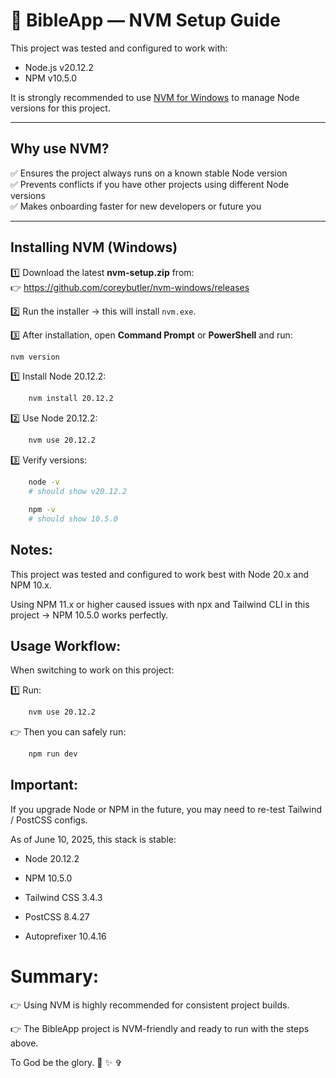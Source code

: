 # 📗 BibleApp — NVM Setup Guide

This project was tested and configured to work with:

- Node.js v20.12.2
- NPM v10.5.0

It is strongly recommended to use [NVM for Windows](https://github.com/coreybutler/nvm-windows) to manage Node versions for this project.

---

## Why use NVM?

✅ Ensures the project always runs on a known stable Node version  
✅ Prevents conflicts if you have other projects using different Node versions  
✅ Makes onboarding faster for new developers or future you

---

## Installing NVM (Windows)

1️⃣ Download the latest **nvm-setup.zip** from:  
👉 https://github.com/coreybutler/nvm-windows/releases

2️⃣ Run the installer → this will install `nvm.exe`.

3️⃣ After installation, open **Command Prompt** or **PowerShell** and run:

```bash
nvm version
```
1️⃣ Install Node 20.12.2:

```bash
    nvm install 20.12.2
```

2️⃣ Use Node 20.12.2:

```bash
    nvm use 20.12.2
```
3️⃣ Verify versions:

```bash
    node -v
    # should show v20.12.2

    npm -v
    # should show 10.5.0
```

## **Notes:**

This project was tested and configured to work best with Node 20.x and NPM 10.x.

Using NPM 11.x or higher caused issues with npx and Tailwind CLI in this project → NPM 10.5.0 works perfectly.

## **Usage Workflow:**
When switching to work on this project:

1️⃣ Run:

```bash
    nvm use 20.12.2
```

👉 Then you can safely run:

```bash npm install
    npm run dev
```

## **Important:**

If you upgrade Node or NPM in the future, you may need to re-test Tailwind / PostCSS configs.

As of June 10, 2025, this stack is stable:

- Node 20.12.2

- NPM 10.5.0

- Tailwind CSS 3.4.3

- PostCSS 8.4.27

- Autoprefixer 10.4.16

# **Summary:**

👉 Using NVM is highly recommended for consistent project builds.

👉 The BibleApp project is NVM-friendly and ready to run with the steps above.

To God be the glory. 🙏 ✨ ✞ 